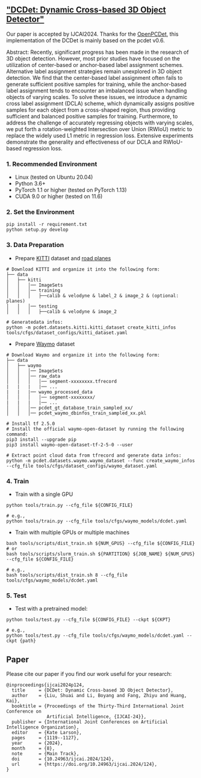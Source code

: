 ## ["DCDet: Dynamic Cross-based 3D Object Detector"](https://arxiv.org/abs/2401.07240)
Our paper is accepted by IJCAI2024. Thanks for the [OpenPCDet](https://github.com/open-mmlab/OpenPCDet), this implementation of the DCDet is mainly based on the pcdet v0.6.

Abstract: Recently, significant progress has been made in the research of 3D object detection. However, most prior studies have focused on the utilization of center-based or anchor-based label assignment schemes. Alternative label assignment strategies remain unexplored in 3D object detection. We find that the center-based label assignment often fails to generate sufficient positive samples for training, while the anchor-based label assignment tends to encounter an imbalanced issue when handling objects of varying scales. To solve these issues, we introduce a dynamic cross label assignment (DCLA) scheme, which dynamically assigns positive samples for each object from a cross-shaped region, thus providing sufficient and balanced positive samples for training. Furthermore, to address the challenge of accurately regressing objects with varying scales, we put forth a rotation-weighted Intersection over Union (RWIoU) metric to replace the widely used L1 metric in regression loss. Extensive experiments demonstrate the generality and effectiveness of our DCLA and RWIoU-based regression loss.

### 1. Recommended Environment

- Linux (tested on Ubuntu 20.04)
- Python 3.6+
- PyTorch 1.1 or higher (tested on PyTorch 1.13)
- CUDA 9.0 or higher (tested on 11.6)

### 2. Set the Environment

```shell
pip install -r requirement.txt
python setup.py develop
```

### 3. Data Preparation

- Prepare [KITTI](http://www.cvlibs.net/datasets/kitti/eval_object.php?obj_benchmark=3d) dataset and [road planes](https://drive.google.com/file/d/1d5mq0RXRnvHPVeKx6Q612z0YRO1t2wAp/view?usp=sharing)

```shell
# Download KITTI and organize it into the following form:
├── data
│   ├── kitti
│   │   │── ImageSets
│   │   │── training
│   │   │   ├──calib & velodyne & label_2 & image_2 & (optional: planes)
│   │   │── testing
│   │   │   ├──calib & velodyne & image_2

# Generatedata infos:
python -m pcdet.datasets.kitti.kitti_dataset create_kitti_infos tools/cfgs/dataset_configs/kitti_dataset.yaml
```

- Prepare [Waymo](https://waymo.com/open/download/) dataset

```shell
# Download Waymo and organize it into the following form:
├── data
│   ├── waymo
│   │   │── ImageSets
│   │   │── raw_data
│   │   │   │── segment-xxxxxxxx.tfrecord
|   |   |   |── ...
|   |   |── waymo_processed_data
│   │   │   │── segment-xxxxxxxx/
|   |   |   |── ...
│   │   │── pcdet_gt_database_train_sampled_xx/
│   │   │── pcdet_waymo_dbinfos_train_sampled_xx.pkl

# Install tf 2.5.0
# Install the official waymo-open-dataset by running the following command:
pip3 install --upgrade pip
pip3 install waymo-open-dataset-tf-2-5-0 --user

# Extract point cloud data from tfrecord and generate data infos:
python -m pcdet.datasets.waymo.waymo_dataset --func create_waymo_infos --cfg_file tools/cfgs/dataset_configs/waymo_dataset.yaml
```

### 4. Train

- Train with a single GPU

```shell
python tools/train.py --cfg_file ${CONFIG_FILE}

# e.g.,
python tools/train.py --cfg_file tools/cfgs/waymo_models/dcdet.yaml
```

- Train with multiple GPUs or multiple machines

```shell
bash tools/scripts/dist_train.sh ${NUM_GPUS} --cfg_file ${CONFIG_FILE}
# or 
bash tools/scripts/slurm_train.sh ${PARTITION} ${JOB_NAME} ${NUM_GPUS} --cfg_file ${CONFIG_FILE}

# e.g.,
bash tools/scripts/dist_train.sh 8 --cfg_file tools/cfgs/waymo_models/dcdet.yaml
```

### 5. Test

- Test with a pretrained model:

```shell
python tools/test.py --cfg_file ${CONFIG_FILE} --ckpt ${CKPT}

# e.g., 
python tools/test.py --cfg_file tools/cfgs/waymo_models/dcdet.yaml --ckpt {path}
```

## Paper

Please cite our paper if you find our work useful for your research:

```
@inproceedings{ijcai2024p124,
  title     = {DCDet: Dynamic Cross-based 3D Object Detector},
  author    = {Liu, Shuai and Li, Boyang and Fang, Zhiyu and Huang, Kai},
  booktitle = {Proceedings of the Thirty-Third International Joint Conference on
               Artificial Intelligence, {IJCAI-24}},
  publisher = {International Joint Conferences on Artificial Intelligence Organization},
  editor    = {Kate Larson},
  pages     = {1119--1127},
  year      = {2024},
  month     = {8},
  note      = {Main Track},
  doi       = {10.24963/ijcai.2024/124},
  url       = {https://doi.org/10.24963/ijcai.2024/124},
}
```
